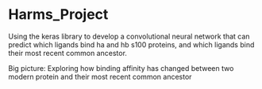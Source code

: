 # Harms_Project

Using the keras library to develop a convolutional neural network that can predict which ligands bind ha and hb s100 proteins, and which ligands bind their most recent common ancestor.

Big picture: Exploring how binding affinity has changed between two modern protein and their most recent common ancestor
